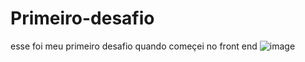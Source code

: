 # Primeiro-desafio
esse foi meu primeiro desafio quando começei no front end
![image](https://user-images.githubusercontent.com/88322749/177560856-85c70532-a562-4709-b43e-308c714bbd3f.png)
